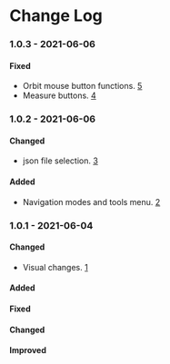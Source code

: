 # Change Log

### 1.0.3 - 2021-06-06

#### Fixed

- Orbit mouse button functions. [5](https://github.com/Construkted-Reality/3DT-Local-viewer/issues/5)
- Measure buttons. [4](https://github.com/Construkted-Reality/3DT-Local-viewer/issues/4)

### 1.0.2 - 2021-06-06

#### Changed
-  json file selection. [3](https://github.com/Construkted-Reality/3DT-Local-viewer/issues/3)

#### Added
-  Navigation modes and tools menu. [2](https://github.com/Construkted-Reality/3DT-Local-viewer/issues/2)

### 1.0.1 - 2021-06-04

#### Changed
-  Visual changes. [1](https://github.com/Construkted-Reality/3DT-Local-viewer/issues/1)

 
#### Added
#### Fixed
#### Changed
#### Improved